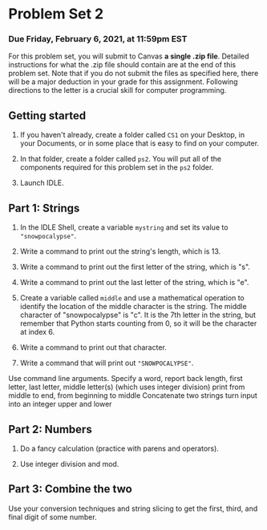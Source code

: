 # Problem Set 2
### Due Friday, February 6, 2021, at 11:59pm EST

For this problem set, you will submit to Canvas **a single .zip file**. Detailed instructions for what the .zip file should contain are at the end of this problem set. Note that if you do not submit the files as specified here, there will be a major deduction in your grade for this assignment. Following directions to the letter is a crucial skill for computer programming.

## Getting started

1. If you haven't already, create a folder called `CS1` on your Desktop, in your Documents, or in some place that is easy to find on your computer.

2. In that folder, create a folder called `ps2`. You will put all of the components required for this problem set in the `ps2` folder.

3. Launch IDLE.

## Part 1: Strings

1. In the IDLE Shell, create a variable `mystring` and set its value to `"snowpocalypse"`. 

2. Write a command to print out the string's length, which is 13.

3. Write a command to print out the first letter of the string, which is "s".

4. Write a command to print out the last letter of the string, which is "e".

5. Create a variable called `middle` and use a mathematical operation to identify the location of the middle character is the string. The middle character of "snowpocalypse" is "c". It is the 7th letter in the string, but remember that Python starts counting from 0, so it will be the character at index 6. 

6. Write a command to print out that character.

7. Write a command that will print out `"SNOWPOCALYPSE"`.



Use command line arguments.
Specify a word, report back length, first letter, last letter, middle letter(s) (which uses integer division)
print from middle to end, from beginning to middle
Concatenate two strings
turn input into an integer 
upper and lower


## Part 2: Numbers

1. Do a fancy calculation (practice with parens and operators).

2. Use integer division and mod.


## Part 3: Combine the two
Use your conversion techniques and string slicing to get the first, third, and final digit of some number.
